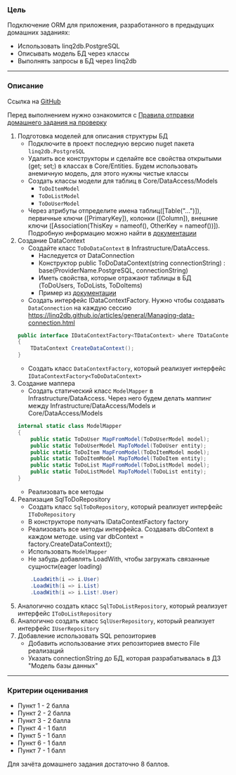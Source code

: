 ### Цель
    
Подключение ORM для приложения, разработанного в предыдущих домашних заданиях:

- Использовать linq2db.PostgreSQL
- Описывать модель БД через классы
- Выполнять запросы в БД через linq2db

---

### Описание

Ссылка на [GitHub](https://github.com/OTUS-NET/C-Sharp-Basic/blob/main/Homeworks/14%20%D0%9F%D0%BE%D0%B4%D0%BA%D0%BB%D1%8E%D1%87%D0%B5%D0%BD%D0%B8%D0%B5%20ORM/Task.md)

Перед выполнением нужно ознакомится с [Правила отправки домашнего задания на проверку](https://github.com/OTUS-NET/C-Sharp-Basic/blob/main/Homeworks/README.md)

1. Подготовка моделей для описания структуры БД
   - Подключите в проект последную версию nuget пакета `linq2db.PostgreSQL`
    - Удалить все конструкторы и сделайте все свойства открытыми (get; set;) в классах в Core/Entities. Будем использовать анемичную модель, для этого нужны чистые классы
    - Создать классы модели для таблиц в Core/DataAccess/Models
        - `ToDoItemModel`
        - `ToDoListModel`
        - `ToDoUserModel`
    - Через атрибуты отпределите имена таблиц([Table("...")]), первичные ключи ([PrimaryKey]), колонки ([Column]), внешние ключи ([Association(ThisKey = nameof(), OtherKey = nameof())]). Подробную информацию можно найти в [документации](https://linq2db.github.io/#define-poco-class)
2. Создание DataContext
    - Создайте класс `ToDoDataContext` в Infrastructure/DataAccess. 
        - Наследуется от DataConnection
        - Конструктор public ToDoDataContext(string connectionString) : base(ProviderName.PostgreSQL, connectionString)
        - Иметь свойства, которые отражают таблицы в БД (ToDoUsers, ToDoLists, ToDoItems)
        - Пример из [документации](https://linq2db.github.io/#dataconnection-class)
    - Создать интерфейс IDataContextFactory<TDataContext>. Нужно чтобы создавать `DataConnection` на каждую сессию https://linq2db.github.io/articles/general/Managing-data-connection.html
    ```csharp
    public interface IDataContextFactory<TDataContext> where TDataContext : DataConnection
    {
        TDataContext CreateDataContext();
    }
    ```
    - Создать класс `DataContextFactory`, который реализует интерфейс `IDataContextFactory<ToDoDataContext>`
3. Создание маппера
    - Создать статический класс `ModelMapper` в Infrastructure/DataAccess. Через него будем делать маппинг между Infrastructure/DataAccess/Models и Core/DataAccess/Models
    ```csharp
    internal static class ModelMapper
    {
        public static ToDoUser MapFromModel(ToDoUserModel model);
        public static ToDoUserModel MapToModel(ToDoUser entity);
        public static ToDoItem MapFromModel(ToDoItemModel model);
        public static ToDoItemModel MapToModel(ToDoItem entity);
        public static ToDoList MapFromModel(ToDoListModel model);
        public static ToDoListModel MapToModel(ToDoList entity);
    }
    ```
    - Реализовать все методы
4. Реализация SqlToDoRepository
    - Создать класс `SqlToDoRepository`, который реализует интерфейс `IToDoRepository`
    - В конструкторе получать IDataContextFactory<ToDoDataContext> factory
    - Реализовать все методы интерфейса. Создавать dbContext в каждом методе. using var dbContext = factory.CreateDataContext();
    - Использовать `ModelMapper`
    - Не забудь добавлять LoadWith, чтобы загружать связанные сущности(eager loading)
    ```csharp
        .LoadWith(i => i.User)
        .LoadWith(i => i.List)
        .LoadWith(i => i.List!.User)
    ```
5. Аналогично создать класс `SqlToDoListRepository`, который реализует интерфейс `IToDoListRepository`
6. Аналогично создать класс `SqlUserRepository`, который реализует интерфейс `IUserRepository`
7. Добавление использовать SQL репозиториев
    - Добавить использование этих репозиториев вместо File реализаций
    - Указать connectionString до БД, которая разрабатывалась в ДЗ "Модель базы данных"

---

### Критерии оценивания

- Пункт 1 - 2 балла
- Пункт 2 - 2 балла
- Пункт 3 - 2 балла
- Пункт 4 - 1 балл
- Пункт 5 - 1 балл
- Пункт 6 - 1 балл
- Пункт 7 - 1 балл

Для зачёта домашнего задания достаточно 8 баллов.
